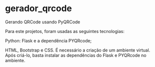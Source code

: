 # gerador_qrcode
Gerando QRCode usando PyQRCode

Para este projetos, foram usadas as seguintes tecnologias:

Python: Flask e a dependência PYQRcode;

HTML, Bootstrap e CSS.
É necessário a criação de um ambiente virtual. Após criá-lo, basta instalar as dependências do Flask e PYQRcode no ambiente.
